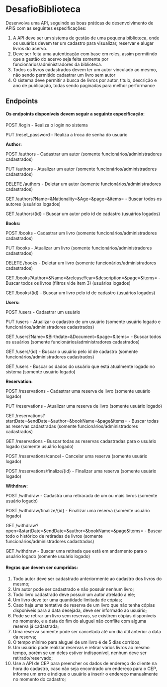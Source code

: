 # DesafioBiblioteca

Desenvolva uma API, seguindo as boas práticas de desenvolvimento de APIS com as seguintes especificações:

1. A API deve ser um sistema de gestão de uma pequena biblioteca, onde os usuários devem ter um cadastro para visualizar, reservar e alugar livros do acervo.
1. Deve ser feita uma autenticação com base em roles, assim permitindo que a gestão do acervo seja feita somente por funcionários/administradores da biblioteca.
1. Todos os livros cadastrados devem ter um autor vinculado ao mesmo, não sendo permitido cadastrar um livro sem autor
1. O sistema deve permitir a busca de livros por autor, titulo, descrição e ano de publicação, todas sendo paginadas para melhor performance

## Endpoints

#### Os endpoints disponíveis devem seguir a seguinte especificação:

POST /login - Realiza o login no sistema  

PUT /reset_password - Realiza a troca de senha do usuário

**Author:**

POST /authors - Cadastrar um autor (somente funcionários/administradores cadastrados)  

PUT /authors  - Atualizar um autor (somente funcionários/administradores cadastrados)  

DELETE /authors  - Deletar um autor (somente funcionários/administradores cadastrados)  

GET /authors?Name=&Nationality=&Age=&page=&items=  - Buscar todos os autores (usuários logados)

GET /authors/{id} - Buscar um autor pelo id de cadastro (usuários logados)

**Books:**

POST /books - Cadastrar um livro (somente funcionários/administradores cadastrados)  

PUT /books  - Atualizar um livro (somente funcionários/administradores cadastrados)  

DELETE /books  - Deletar um livro (somente funcionários/administradores cadastrados)  

GET /books?Author=&Name=&releaseYear=&description=&page=&items=  - Buscar todos os livros (filtros vide item 3) (usuários logados)

GET /books/{id} - Buscar um livro pelo id de cadastro  (usuários logados)

**Users:**

POST /users - Cadastrar um usuário  

PUT /users  - Atualizar o cadastro de um usuário (somente usuário logado e funcionários/administradores cadastrados) 

GET /users?Name=&Birthdate=&Document=&page=&items= - Buscar todos os usuários (somente funcionários/administradores cadastrados)  

GET /users/{id} - Buscar o usuário pelo id de cadastro (somente funcionários/administradores cadastrados)  

GET /users - Buscar os dados do usuário que está atualmente logado no sistema (somente usuário logado)  

**Reservation:**

POST /reservations - Cadastrar uma reserva de livro (somente usuário logado)  

PUT  /reservations - Atualizar uma reserva de livro (somente usuário logado)  

GET  /reservations?startDate=&endDate=&author=&bookName=&page&items= - Buscar todas as reservas cadastradas (somente funcionários/administradores cadastrados)  

GET  /reservations - Buscar todas as reservas cadastradas para o usuário logado (somente usuário logado)  

POST /reservations/cancel - Cancelar uma reserva (somente usuário logado)  

POST /reservations/finalize/{id} - Finalizar uma reserva (somente usuário logado)  

**Withdraw:**

POST /withdraw - Cadastra uma retirarada de um ou mais livros (somente usuário logado)  

POST /withdraw/finalize/{id} - Finalizar uma reserva (somente usuário logado)  

GET  /withdraw?open=&startDate=&endDate=&author=&bookName=&page&items= - Buscar todo o histórico de retiradas de livros (somente funcionários/administradores cadastrados)  

GET  /withdraw - Buscar uma retirada que está em andamento para o usuário logado (somente usuário logado)  

#### Regras que devem ser cumpridas:

1. Todo autor deve ser cadastrado anteriormente ao cadastro dos livros do mesmo;
1. Um autor pode ser cadastrado e não possuir nenhum livro;
1. Todo livro cadastrado deve possuir um autor atrelado a ele;
1. Um livro deve ter uma quantidade limitada de cópias;
1. Caso haja uma tentativa de reserva de um livro que não tenha cópias disponíveis para a data desejada, deve ser informado ao usuário;
1. Pode se retirar um livro sem reservas, se existirem cópias disponíveis no momento, e a data do fim do aluguel não conflite com alguma reserva já cadastrada;
1. Uma reserva somente pode ser cancelada até um dia útil anterior a data da reserva;
1. O tempo mínimo para aluguel de um livro é de 5 dias corridos;
1. Um usuário pode realizar reservas e retirar vários livros ao mesmo tempo, porém se um deles estiver indisponível, nenhum deve ser retirado/reservado;
1. Use a API de CEP para preencher os dados de endereço do cliente na hora do cadastro, caso não seja encontrado um endereço para o CEP, informe um erro e indique o usuário a inserir o endereço manualmente no momento do cadastro;
